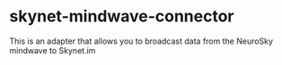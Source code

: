 skynet-mindwave-connector
=========================

This is an adapter that allows you to broadcast data from the NeuroSky mindwave to Skynet.im
